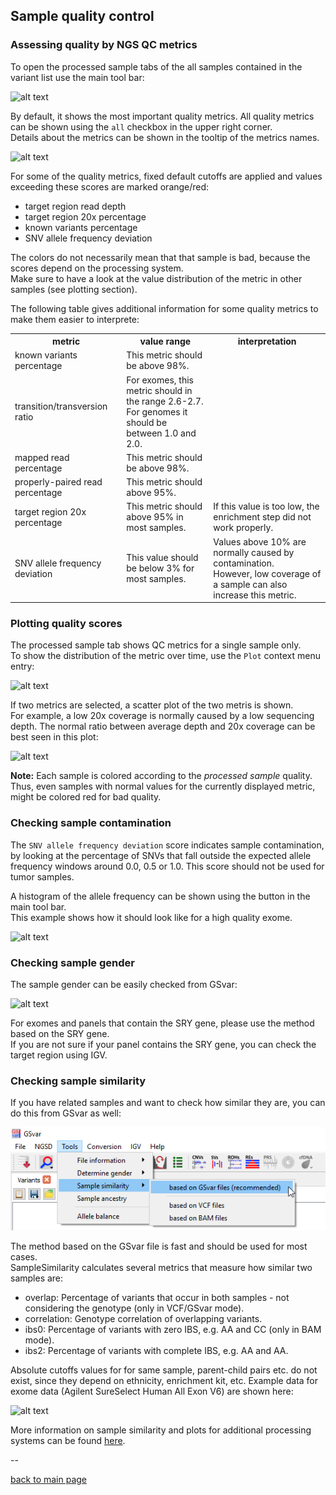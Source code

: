 ## Sample quality control

### Assessing quality by NGS QC metrics

To open the processed sample tabs of the all samples contained in the variant list use the main tool bar:

![alt text](qc1.png)

By default, it shows the most important quality metrics. All quality metrics can be shown using the `all` checkbox in the upper right corner.  
Details about the metrics can be shown in the tooltip of the metrics names.  

![alt text](qc2.png)

For some of the quality metrics, fixed default cutoffs are applied and values exceeding these scores are marked orange/red:

- target region read depth
- target region 20x percentage
- known variants percentage
- SNV allele frequency deviation

The colors do not necessarily mean that that sample is bad, because the scores depend on the processing system.  
Make sure to have a look at the value distribution of the metric in other samples (see plotting section).

The following table gives additional information for some quality metrics to make them easier to interprete:
<table>
	<tr><th>metric</th><th>value range</th><th>interpretation</th></tr>
	<tr><td>known variants percentage</td><td>This metric should be above 98%.</td><td></td></tr>
	<tr><td>transition/transversion ratio</td><td>For exomes, this metric should in the range 2.6-2.7.<br>For genomes it should be between 1.0 and 2.0.</td><td></td></tr>
	<tr><td>mapped read percentage</td><td>This metric should be above 98%.</td><td></td></tr>
	<tr><td>properly-paired read percentage</td><td>This metric should above 95%.</td><td></td></tr>
	<tr><td>target region 20x percentage</td><td>This metric should above 95% in most samples.</td><td>If this value is too low, the enrichment step did not work properly.</td></tr>
	<tr><td>SNV allele frequency deviation</td><td>This value should be below 3% for most samples.</td><td>Values above 10% are normally caused by contamination.<br>However, low coverage of a sample can also increase this metric.</td></tr>
</table>

### Plotting quality scores

The processed sample tab shows QC metrics for a single sample only.  
To show the distribution of the metric over time, use the `Plot` context menu entry:

![alt text](qc_plot_metrics.png)

If two metrics are selected, a scatter plot of the two metris is shown.  
For example, a low 20x coverage is normally caused by a low sequencing depth.
The normal ratio between average depth and 20x coverage can be best seen in this plot:


![alt text](qc_plot_metrics2.png)


**Note:** Each sample is colored according to the *processed sample* quality. Thus, even samples with normal values for the currently displayed metric, might be colored red for bad quality.

### Checking sample contamination

The `SNV allele frequency deviation` score indicates sample contamination, by looking at the percentage of SNVs that fall outside the expected allele frequency windows around 0.0, 0.5 or 1.0. This score should not be used for tumor samples.

A histogram of the allele frequency can be shown using the button in the main tool bar.  
This example shows how it should look like for a high quality exome. 


![alt text](qc_af_deviation.png)

### Checking sample gender

The sample gender can be easily checked from GSvar:

![alt text](qc_sample_gender.png)

For exomes and panels that contain the SRY gene, please use the method based on the SRY gene.  
If you are not sure if your panel contains the SRY gene, you can check the target region using IGV.  

### Checking sample similarity

If you have related samples and want to check how similar they are, you can do this from GSvar as well:

![alt text](qc_sample_correlation1.png)

The method based on the GSvar file is fast and should be used for most cases.  
SampleSimilarity calculates several metrics that measure how similar two samples are:

 * overlap: Percentage of variants that occur in both samples - not considering the genotype (only in VCF/GSvar mode).
 * correlation: Genotype correlation of overlapping variants.
 * ibs0: Percentage of variants with zero IBS, e.g. AA and CC (only in BAM mode).
 * ibs2: Percentage of variants with complete IBS, e.g. AA and AA.

Absolute cutoffs values for for same sample, parent-child pairs etc. do not exist, since they depend on ethnicity, enrichment kit, etc.
Example data for exome data (Agilent SureSelect Human All Exon V6) are shown here:

![alt text](qc_sample_correlation_ssHAEv6.png)

More information on sample similarity and plots for additional processing systems can be found [here](https://github.com/imgag/ngs-bits/blob/master/doc/tools/SampleSimilarity/index.md).




--

[back to main page](index.md)
